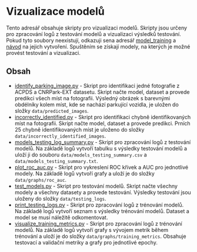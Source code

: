 # Vizualizace modelů

Tento adresář obsahuje skripty pro vizualizaci modelů. Skripty jsou určeny pro zpracování logů z testování modelů
a vizualizaci výsledků testování. Pokud tyto soubory neexistují, odkazuji sena
adresář [model_training](../model_training) a [návod](../model_training/README.md) na jejich vytvoření. Spuštěním se
získají modely, na kterých je možné provést testování a vizualizaci.

## Obsah

- [identify_parking_image.py](identify_parking_image.py) - Skript pro identifikaci jedné fotografie z ACPDS a
  CNRPark-EXT datasetu. Skript načte model, dataset a provede predikci všech míst na fotografii. Výsledný obrázek s
  barevnými obdélníky kolem míst, kde se nachází parkující vozidla, je uložen do složky `data/predicted_images`.
- [incorrectly_identified.py](incorrectly_identified.py) - Skript pro identifikaci chybně identifikovaných míst na
  fotografii. Skript načte model, dataset a provede predikci. Prních 25 chybně identifikovaných míst je uloženo do
  složky `data/incorrectly_identified_images`.
- [models_testing_log_summary.py](models_testing_log_summary.py) - Skript pro zpracování logů z testování modelů. Na
  základě logů vytvoří tabulku s výsledky testování modelů a uloží ji do souboru `data/models_testing_summary.csv`
  a `data/models_testing_summary.txt`.
- [plot_roc_auc.py](plot_roc_auc.py) - Skript pro vykreslení ROC křivek a AUC pro jednotlivé modely. Na základě logů
  vytvoří grafy a uloží je do složky `data/graphs/roc_auc`.
- [test_models.py](test_models.py) - Skript pro testování modelů. Skript načte všechny modely a všechny datasety a
  provede testování. Výsledky testování jsou uloženy do složky `data/testing_logs`.
- [print_testing_logs.py](print_testing_logs.py) - Skript pro zpracování logů z trénování modelů. Na základě logů
  vytvoří seznam s výsledky trénování modelů. Dataset a model se musí náležitě odkomentovat.
- [visualize_training_metrics.py](visualize_training_metrics.py) - Skript pro zpracování logů z trénování modelů. Na
  základě logů vytvoří grafy s vývojem metrik během trénování a uloží je do složky `data/graphs/training_metrics`.
  Obsahuje testovací a validační metriky a grafy pro jednotlivé epochy. 